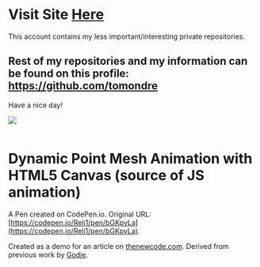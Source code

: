 
# Visit Site [Here](https://emberauclair.github.io/dynamic-point-animation/dist/index.html)





This account contains my less important/interesting private repositories.

## Rest of my repositories and my information can be found on this profile: https://github.com/tomondre

Have a nice day!

<a href="https://github.com/tomondre"><img src="contributions.svg"></a>

<img width="0" src="https://visitor-badge.glitch.me/badge?page_id=tondrejk.tondrejk" />



# Dynamic Point Mesh Animation with HTML5 Canvas (source of JS animation)

A Pen created on CodePen.io. Original URL: [https://codepen.io/Reli1/pen/bGKpvLa](https://codepen.io/Reli1/pen/bGKpvLa).

Created as a demo for an article on [thenewcode.com](http://thenewcode.com/1159/Create-a-Dynamic-Point-Mesh-Animation-with-HTML5-Canvas). Derived from previous work by [Godje](https://codepen.io/Godje/pen/zKazNq).
